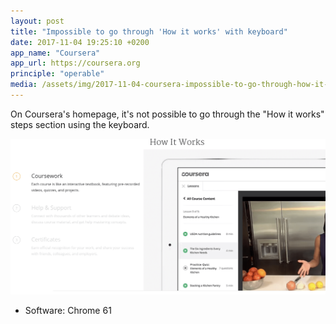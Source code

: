 ```yaml
---
layout: post
title: "Impossible to go through 'How it works' with keyboard"
date: 2017-11-04 19:25:10 +0200
app_name: "Coursera"
app_url: https://coursera.org
principle: "operable"
media: /assets/img/2017-11-04-coursera-impossible-to-go-through-how-it-works-with-keyboard.png
---
```


On Coursera's homepage, it's not possible to go through the "How it works" steps section using the keyboard.

![How it works section on Coursera's website](/assets/img/2017-11-04-coursera-impossible-to-go-through-how-it-works-with-keyboard.png)

* Software: Chrome 61
